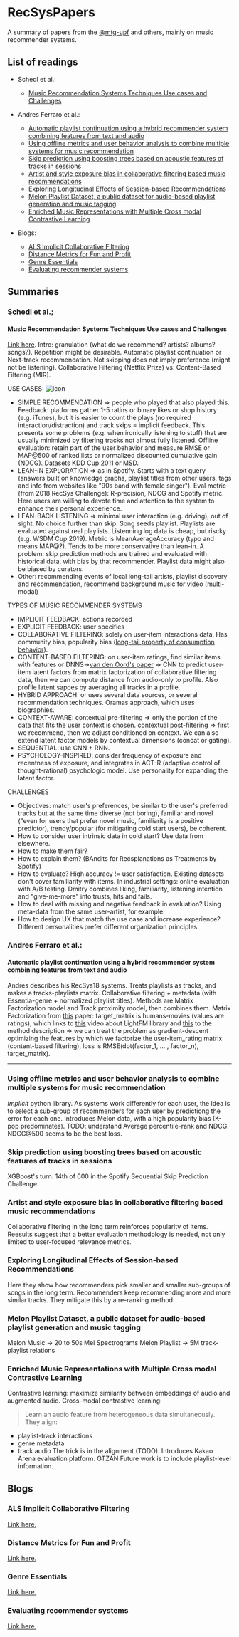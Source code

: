 # RecSysPapers

A summary of papers from the [@mtg-upf](https://github.com/MTG) and others, mainly on music recommender systems.

## List of readings
* Schedl et al.:
  * [Music Recommendation Systems Techniques Use cases and Challenges](#music-recommendation-systems-techniques-use-cases-and-challenges)
* Andres Ferraro et al.:
  * [Automatic playlist continuation using a hybrid recommender system combining features from text and audio
](#automatic-playlist-continuation-using-a-hybrid-recommender-system-combining-features-from-text-and-audio)
  * [Using offline metrics and user behavior analysis to combine multiple systems for music recommendation](#using-offline-metrics-and-user-behavior-analysis-to-combine-multiple-systems-for-music-recommendation)
  * [Skip prediction using boosting trees based on acoustic features of tracks in sessions](#skip-prediction-using-boosting-trees-based-on-acoustic-features-of-tracks-in-sessions)
  * [Artist and style exposure bias in collaborative filtering based music recommendations](#artist-and-style-exposure-bias-in-collaborative-filtering-based-music-recommendations)
  * [Exploring Longitudinal Effects of Session-based Recommendations](#exploring-longitudinal-effects-of-session-based-recommendations)
  * [Melon Playlist Dataset, a public dataset for audio-based playlist generation and music tagging](#melon-playlist-dataset-a-public-dataset-for-audio-based-playlist-generation-and-music-tagging)
  * [Enriched Music Representations with Multiple Cross modal Contrastive Learning](#enriched-music-representations-with-multiple-cross-modal-contrastive-learning)

* Blogs:
  * [ALS Implicit Collaborative Filtering](#als-implicit-collaborative-filtering)
  * [Distance Metrics for Fun and Profit](#distance-metrics-for-fun-and-profit)
  * [Genre Essentials](#genre-essentials)
  * [Evaluating recommender systems](#evaluating-recommender-systems)
  
## Summaries

### Schedl et al.;
#### Music Recommendation Systems Techniques Use cases and Challenges
[Link here](https://www.researchgate.net/journal/International-Journal-of-Multimedia-Information-Retrieval-2192-662X/publication/320296777_Current_Challenges_and_Visions_in_Music_Recommender_Systems_Research/links/5fc46def299bf104cf942321/Current-Challenges-and-Visions-in-Music-Recommender-Systems-Research.pdf).
Intro: granulation (what do we recommend? artists? albums? songs?). Repetition might be desirable. Automatic playlist continuation or Next-track recommendation. Not skipping does  not imply preference (might not be listening). Collaborative Filtering (Netflix Prize) vs. Content-Based Filtering (MIR).

USE CASES:
![icon](https://www.researchgate.net/profile/Lionel-Ngoupeyou-Tondji/publication/323726564/figure/fig5/AS:631605009846299@1527597777415/Content-based-filtering-vs-Collaborative-filtering-Source.png)
- SIMPLE RECOMMENDATION => people who played that also played this. Feedback: platforms gather 1-5 ratins or binary likes or shop history (e.g. iTunes), but it is easier to count the plays (no required interaction/distraction) and track skips = implicit feedback. This presents some problems (e.g. when ironically listening to stuff) that are usually minimized by filtering tracks not almost fully listened. Offline evaluation: retain part of the user behavior and measure RMSE or MAP@500 of ranked lists or normalized discounted cumulative gain (NDCG). Datasets KDD Cup 2011 or MSD.
- LEAN-IN EXPLORATION => as in Spotify. Starts with a text query (answers built on knowledge graphs, playlist titles from other users, tags and info from websites like "90s band with female singer"). Eval metric (from 2018 RecSys Challenge): R-precision, NDCG and Spotify metric. Here users are willing to devote time and attention to the system to enhance their personal experience.
- LEAN-BACK LISTENING => minimal user interaction (e.g. driving), out of sight. No choice further than skip. Song seeds playlist. Playlists are evaluated against real playlists. Listenning log data is cheap, but riscky (e.g. WSDM Cup 2019). Metric is MeanAverageAccuracy  (typo and means MAP@?). Tends to be more conservative than lean-in. A problem: skip prediction methods are trained and evaluated with historical data, with bias by that recommender. Playlist data might also be biased by curators.
- Other: recommending events of local long-tail artists, playlist discovery and recommendation, recommend background music for video (multi-modal)

TYPES OF MUSIC RECOMMENDER SYSTEMS
- IMPLICIT FEEDBACK: actions recorded
- EXPLICIT FEEDBACK: user specifies
- COLLABORATIVE FILTERING: solely on user-item interactions data. Has community bias, popularity bias ([long-tail property of consumption behavior](https://www.youtube.com/watch?v=0Yku0GTrcuw)).
- CONTENT-BASED FILTERING: on user-item ratings, find similar items with features or DNNS->[van den Oord's paper](https://proceedings.neurips.cc/paper/2013/file/b3ba8f1bee1238a2f37603d90b58898d-Paper.pdf) => CNN to predict user-item latent factors from matrix factorization of collaborative filtering data, then we can compute distance from audio-only to profile. Also profile latent sapces by averaging all tracks in a profile. 
- HYBRID APPROACH: or uses several data sources, or several recommendation techniques. Oramas approach, which uses biographies.
- CONTEXT-AWARE: contextual pre-filtering => only the  portion  of the data that fits the user context is chosen. contextual post-filtering => first we recommend, then we adjust conditioned on context. We can also extend latent factor models by contextual dimensions (concat or gating).
- SEQUENTIAL: use CNN + RNN.
- PSYCHOLOGY-INSPIRED: consider frequency of exposure and recentness of exposure, and integrates in ACT-R (adaptive control of thought-rational) psychologic model. Use personality for expanding the latent factor.

CHALLENGES

- Objectives: match user's preferences, be similar to the user's preferred tracks but at the same time diverse (not boring), familiar and novel ("even for users that prefer novel music, familiarity is a positive predictor), trendy/popular (for mitigating cold start users), be coherent.
- How to consider user intrinsic data in cold start? Use data from elsewhere.
- How to make them fair?
- How to explain them? (BAndits for Recsplanations as Treatments by Spotify)
- How to evaluate? High accuracy != user satisfaction. Existing datasets don't cover familiarity with items. In industrial settings: online evaluation with A/B testing. Dmitry combines liking, familiarity, listening intention and "give-me-more" into trusts, hits and fails.
- How to deal with missing and negative feedback in evaluation? Using meta-data from the same user-artist, for example.
- How to design UX that match the use case and increase experience? Different personalities prefer different organization principles.

### Andres Ferraro et al.:
#### Automatic playlist continuation using a hybrid recommender system combining features from text and audio
Andres describes his RecSys18 systems. Treats playlists as tracks, and makes a tracks-playlists matrix. Collaborative filtering + metadata (with Essentia-genre + normalized playlist titles). Methods are Matrix Factorization model and Track proximity model, then combines them. Matrix Factorization from [this](https://arxiv.org/pdf/1507.08439.pdf) paper: target_matrix is humans-movies (values are ratings),  which links to [this](https://www.youtube.com/watch?v=9gBC9R-msAk) video about LightFM library and [this](https://www.youtube.com/watch?v=ZspR5PZemcs) to the method description =>  we can treat the problem as gradient-descent optimizing the features by which we factorize the user-item_rating matrix (content-based filtering), loss is RMSE(dot(factor_1, ...., factor_n), target_matrix).

------------------------------------------------------------------------------------------------------------

### Using offline metrics and user behavior analysis to combine multiple systems for music recommendation
*Implicit* python library. As systems work differently for each user, the idea is to select a sub-group of recommenders for each user by predictiong the error for each one. Introduces Melon data, with a high popularity bias (K-pop predominates). TODO: understand Average percentile-rank and NDCG. NDCG@500 seems to be the best loss.

### Skip prediction using boosting trees based on acoustic features of tracks in sessions
XGBoost's turn. 14th of 600 in the Spotify Sequential Skip Prediction Challenge.

### Artist and style exposure bias in collaborative filtering based music recommendations
Collaborative filtering in the long term reinforces popularity of items. Reesults suggest that a better evaluation methodology is needed, not only limited to user-focused relevance metrics.

### Exploring Longitudinal Effects of Session-based Recommendations
Here they show how recommenders pick smaller and smaller sub-groups of songs in the long term. Recommenders keep recommending more and more similar tracks. They mitigate this by a re-ranking method.

### Melon Playlist Dataset, a public dataset for audio-based playlist generation and music tagging
Melon Music -> 20 to 50s Mel Spectrograms
Melon Playlist -> 5M track-playlist relations

### Enriched Music Representations with Multiple Cross modal Contrastive Learning
Contrastive learning: maximize similarity between embeddings of audio and augmented audio.
Cross-modal contrastive learning:
> Learn an audio feature from heterogeneous data simultaneously.
They align:
- playlist-track interactions
- genre metadata
- track audio
The trick is in the alignment (TODO).
Introduces Kakao Arena evaluation platform. GTZAN
Future work is to include playlist-level information.


## Blogs
### ALS Implicit Collaborative Filtering
[Link here.](https://medium.com/radon-dev/als-implicit-collaborative-filtering-5ed653ba39fe)
### Distance Metrics for Fun and Profit
[Link here.](https://www.benfrederickson.com/distance-metrics/)
### Genre Essentials
[Link here.](https://towardsdatascience.com/genre-essentials-building-an-album-recommender-system-c89c308d16f0)
### Evaluating recommender systems
[Link here.](http://fastml.com/evaluating-recommender-systems/)
